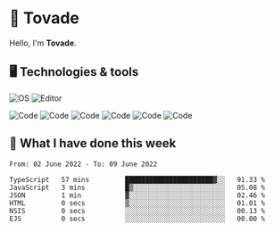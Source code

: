 # 👋 Tovade
Hello, I'm **Tovade**.

## 🖥️ Technologies & tools

![OS](https://img.shields.io/badge/OS-Windows-informational?style=flat&logo=OS&logoColor=white&color=2bbc8a)
![Editor](https://img.shields.io/badge/Editor-VScode-informational?style=flat&logo=Editor&logoColor=white&color=2bbc8a)

![Code](https://img.shields.io/badge/Code-Javascript-informational?style=flat&logo=Code&logoColor=white&color=2bbc8a)
![Code](https://img.shields.io/badge/Code-Nodejs-informational?style=flat&logo=Code&logoColor=white&color=2bbc8a)
![Code](https://img.shields.io/badge/Code-Typescript-informational?style=flat&logo=Code&logoColor=white&color=2bbc8a) 
![Code](https://img.shields.io/badge/Code-HTML-informational?style=flat&logo=Code&logoColor=white&color=2bbc8a)
![Code](https://img.shields.io/badge/Code-CSS-informational?style=flat&logo=Code&logoColor=white&color=2bbc8a)
![Code](https://img.shields.io/badge/Code-React-informational?style=flat&logo=Code&logoColor=white&color=2bbc8a)

## 📰 What I have done this week
<!--START_SECTION:waka-->

```text
From: 02 June 2022 - To: 09 June 2022

TypeScript   57 mins         ██████████████████████▓░░   91.33 %
JavaScript   3 mins          █▒░░░░░░░░░░░░░░░░░░░░░░░   05.08 %
JSON         1 min           ▓░░░░░░░░░░░░░░░░░░░░░░░░   02.46 %
HTML         0 secs          ▒░░░░░░░░░░░░░░░░░░░░░░░░   01.01 %
NSIS         0 secs          ░░░░░░░░░░░░░░░░░░░░░░░░░   00.13 %
EJS          0 secs          ░░░░░░░░░░░░░░░░░░░░░░░░░   00.00 %
```

<!--END_SECTION:waka-->
